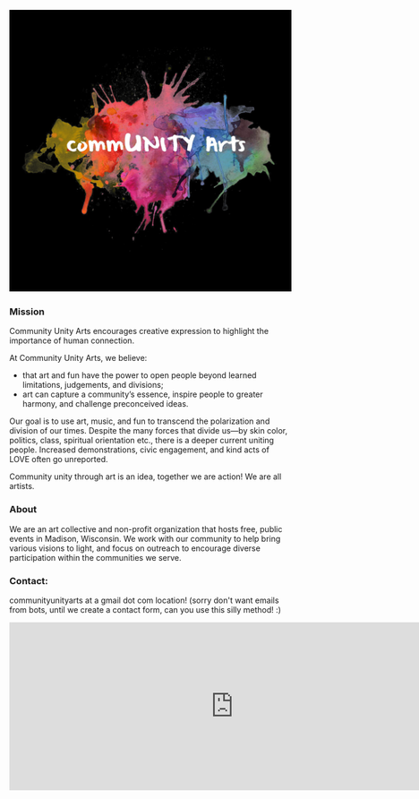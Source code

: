 


![Community Unity Arts](var/media/CUA_full_logo_black.jpg?raw=true "Title") 

### Mission
Community Unity Arts encourages creative expression to highlight the importance of human connection.

At Community Unity Arts, we believe:
  - that art and fun have the power to open people beyond learned limitations, judgements, and divisions;
  - art can capture a community’s essence, inspire people to greater harmony, and challenge preconceived ideas.

Our goal is to use art, music, and fun to transcend the polarization and division of our times. Despite the many forces that divide us—by skin color, politics, class, spiritual orientation etc., there is a deeper current uniting people. Increased demonstrations, civic engagement, and kind acts of LOVE often go unreported.

Community unity through art is an idea, together we are action! We are all artists.


### About
We are an art collective and non-profit organization that hosts free, public events in Madison, Wisconsin. We work with our community to help bring various visions to light, and focus on outreach to encourage diverse participation within the communities we serve.

### Contact:
communityunityarts at a gmail dot com location! (sorry don't want emails from bots, until we create a contact  form, can you use this silly method! :)

<iframe src="https://docs.google.com/forms/d/e/1FAIpQLSfopzrd5SI7qSTbjiWim2HGXnaEGKlH82dHwORqAcGEH2VmqQ/viewform?embedded=true" width="800" height="300" frameborder="0" marginheight="0" marginwidth="0">Loading…</iframe>